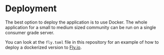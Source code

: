 # Deployment

The best option to deploy the application is to use Docker.
The whole application for a small to medium sized community can be run on a single consumer grade server.

You can look at the `fly.toml` file in this repository for an example of how to deploy a dockerized version to [Fly.io][1].

[1]: https://fly.io/
